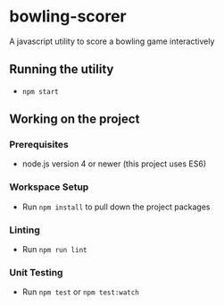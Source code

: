 # bowling-scorer
A javascript utility to score a bowling game interactively

## Running the utility
* `npm start`

## Working on the project

### Prerequisites
* node.js version 4 or newer (this project uses ES6)

### Workspace Setup
* Run `npm install` to pull down the project packages

### Linting
* Run `npm run lint`

### Unit Testing
* Run `npm test` or `npm test:watch`
